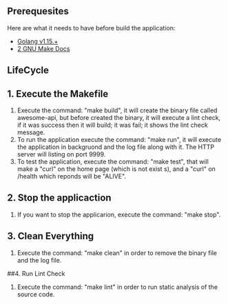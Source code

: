 ## Prerequesites

Here are what it needs to have before build the application:

* [Golang v1.15.+](https://go.dev/)
* [2 GNU Make Docs](https://www.gnu.org/software/make/manual/html_node/index.html)

##  LifeCycle

## 1. Execute the Makefile
1. Execute the command: "make build", it will create the binary file called awesome-api, but before created the binary, it   will execute a lint check, if it was success then it will build; it was fail; it shows the lint check message.
2. To run the application execute the command: "make run", it will execute the application in backgruond and the log file    along with it. The HTTP server will listing on port 9999.
3. To test the application, execute the command: "make test", that will make a "curl" on the home page (which is not exist   s), and a "curl" on /health which reponds will be "ALIVE".

## 2. Stop the applicaction
1. If you want to stop the applicarion, execute the command: "make stop".

## 3. Clean Everything
1. Execute the command: "make clean" in order to remove the binary file and the log file.

##4. Run Lint Check
1. Execute the command: "make lint" in order to run static analysis of the source code.

